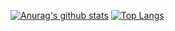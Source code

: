 [![Anurag's github stats](https://github-readme-stats.vercel.app/api?username=MathiasOliveira)](https://github.com/anuraghazra/github-readme-stats)
[![Top Langs](https://github-readme-stats.vercel.app/api/top-langs/?username=MathiasOliveira)](https://github.com/anuraghazra/github-readme-stats)
